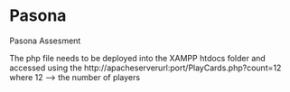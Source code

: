 # Pasona
Pasona Assesment

The php file needs to be deployed into the XAMPP htdocs folder and accessed using  the http://apacheserverurl:port/PlayCards.php?count=12
where 12 --> the number of players
